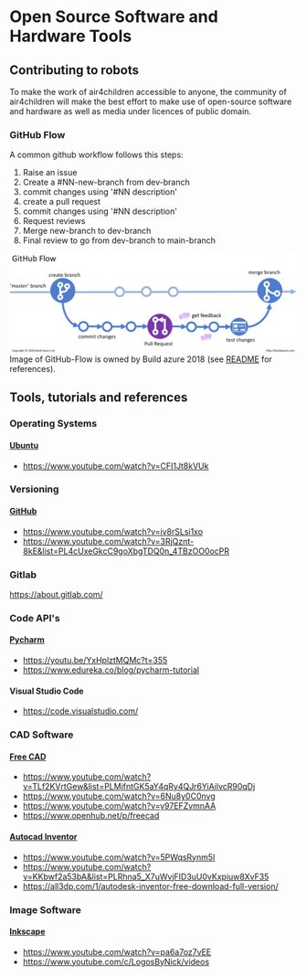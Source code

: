 # Open Source Software and Hardware Tools

## Contributing to robots
To make the work of air4children accessible to anyone, the community of air4children will make the best effort to make use of open-source software and hardware as well as media under licences of public domain.  

### GitHub Flow
A common github workflow follows this steps:
1. Raise an issue 
2. Create a #NN-new-branch from dev-branch
3. commit changes using '#NN description'
4. create a pull request
5. commit changes using '#NN description'   
6. Request reviews
7. Merge new-branch to dev-branch 
8. Final review to go from dev-branch to main-branch

![fig](figures/github-workflow/references/GitHub-Flow.png)
Image of GitHub-Flow is owned by Build azure 2018 (see [README](figures/github-workflow/references/README.md) for references).

## Tools, tutorials and references 

### Operating Systems
#### [Ubuntu](https://en.wikipedia.org/wiki/Ubuntu) 
* https://www.youtube.com/watch?v=CFI1Jt8kVUk

### Versioning 
#### [GitHub](https://en.wikipedia.org/wiki/GitHub)
* https://www.youtube.com/watch?v=iv8rSLsi1xo
* https://www.youtube.com/watch?v=3RjQznt-8kE&list=PL4cUxeGkcC9goXbgTDQ0n_4TBzOO0ocPR

### Gitlab 
https://about.gitlab.com/ 

### Code API's
#### [Pycharm](https://en.wikipedia.org/wiki/PyCharm)
* https://youtu.be/YxHplztMQMc?t=355 
* https://www.edureka.co/blog/pycharm-tutorial

#### Visual Studio Code
* https://code.visualstudio.com/ 

### CAD Software
#### [Free CAD](https://en.wikipedia.org/wiki/FreeCAD)
* https://www.youtube.com/watch?v=TLf2KVrtGew&list=PLMjfntGK5aY4qRy4QJr6YiAilvcR90qDj
* https://www.youtube.com/watch?v=6Nu8y0C0nvg
* https://www.youtube.com/watch?v=y97EFZvmnAA
* https://www.openhub.net/p/freecad

#### [Autocad Inventor](https://en.wikipedia.org/wiki/Autodesk_Inventor)
* https://www.youtube.com/watch?v=5PWqsRynm5I
* https://www.youtube.com/watch?v=KKbwf2a53bA&list=PLRhna5_X7uWvjFID3uU0vKxpiuw8XvF35
* https://all3dp.com/1/autodesk-inventor-free-download-full-version/


### Image Software
#### [Inkscape](https://en.wikipedia.org/wiki/Inkscape)
* https://www.youtube.com/watch?v=pa6a7oz7vEE
* https://www.youtube.com/c/LogosByNick/videos 
